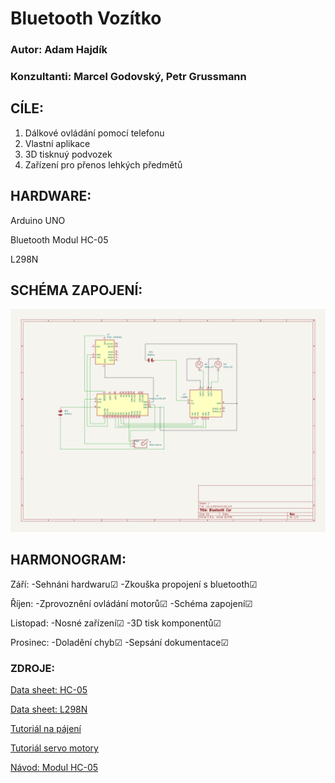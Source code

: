 # Bluetooth Vozítko


### Autor: Adam Hajdík
### Konzultanti: Marcel Godovský, Petr Grussmann

## CÍLE:

1. Dálkové ovládání pomocí telefonu
2. Vlastní aplikace
3. 3D tisknuý podvozek
4. Zařízení pro přenos lehkých předmětů



## HARDWARE:

Arduino UNO

Bluetooth Modul HC-05

L298N

## SCHÉMA ZAPOJENÍ:

![Screenshot](vehicle_scheme.png)

## HARMONOGRAM:

Září: -Sehnáni hardwaru&#9745; -Zkouška propojení s bluetooth&#9745;

Říjen: -Zprovoznění ovládání motorů&#9745; -Schéma zapojení&#9745;

Listopad: -Nosné zařízení&#9745; -3D tisk komponentů&#9745;

Prosinec: -Doladění chyb&#9745; -Sepsání dokumentace&#9745;


### ZDROJE:
[Data sheet: HC-05](https://components101.com/sites/default/files/component_datasheet/HC-05%20Datasheet.pdf)

[Data sheet: L298N](https://components101.com/modules/l293n-motor-driver-module)

[Tutoriál na pájení](https://www.youtube.com/watch?v=6rmErwU5E-k)

[Tutoriál servo motory](https://docs.arduino.cc/learn/electronics/servo-motors)

[Návod: Modul HC-05](https://www.youtube.com/watch?v=L13jJPg88EI)

